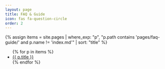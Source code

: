 ```yaml
---
layout: page
title: FAQ & Guide
icon: fas fa-question-circle
order: 2
---
```

{% assign items = site.pages
  | where_exp: "p", "p.path contains 'pages/faq-guide/' and p.name != 'index.md'"
  | sort: "title" %}
<ul>
{% for p in items %}
  <li><a href="{{ p.url | relative_url }}">{{ p.title }}</a></li>
{% endfor %}
</ul>
